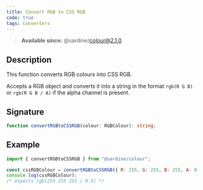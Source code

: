 ```yaml
---
title: Convert RGB to CSS RGB
code: true
tags: Converters
---
```


> **Available since:** @sardine/colour@2.1.0

## Description

This function converts RGB colours into CSS RGB.

Accepts a RGB object and converts it into a string in the format `rgb(R G B)` or `rgb(R G B / A)` if the alpha channel is present.

## Signature

```typescript
function convertRGBtoCSSRGB(colour: RGBColour): string;
```

## Example

```javascript
import { convertRGBtoCSSRGB } from "@sardine/colour";

const cssRGBColour = convertRGBtoCSSRGB({ R: 255, G: 255, B: 255, A: 0.5 });
console.log(cssRGBColour);
/* expects rgb(255 255 255 / 0.5) */
```

